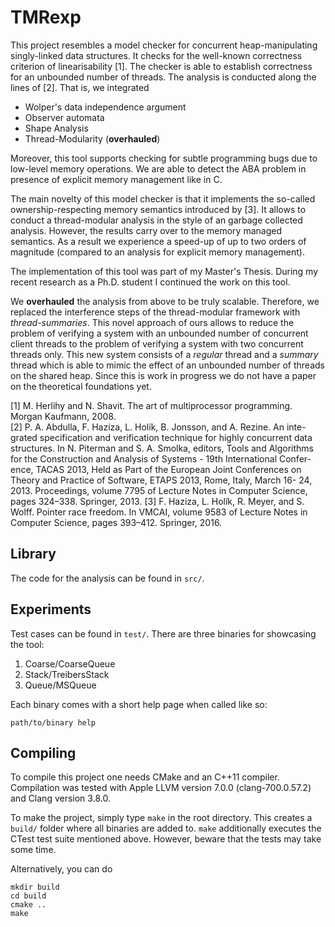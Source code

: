 TMRexp
======


This project resembles a model checker for concurrent heap-manipulating singly-linked data structures.
It checks for the well-known correctness criterion of linearisability [1].
The checker is able to establish correctness for an unbounded number of threads.
The analysis is conducted along the lines of [2].
That is, we integrated
   - Wolper's data independence argument
   - Observer automata
   - Shape Analysis
   - Thread-Modularity (**overhauled**)

Moreover, this tool supports checking for subtle programming bugs due to low-level memory operations.
We are able to detect the ABA problem in presence of explicit memory management like in C.

The main novelty of this model checker is that it implements the so-called ownership-respecting memory semantics introduced by [3].
It allows to conduct a thread-modular analysis in the style of an garbage collected analysis.
However, the results carry over to the memory managed semantics.
As a result we experience a speed-up of up to two orders of magnitude (compared to an analysis for explicit memory management).

The implementation of this tool was part of my Master's Thesis.
During my recent research as a Ph.D. student I continued the work on this tool.

We **overhauled** the analysis from above to be truly scalable.
Therefore, we replaced the interference steps of the thread-modular framework with *thread-summaries*.
This novel approach of ours allows to reduce the problem of verifying a system with an unbounded number of concurrent client threads to the problem of verifying a system with two concurrent threads only.
This new system consists of a *regular* thread and a *summary* thread which is able to mimic the effect of an unbounded number of threads on the shared heap.
Since this is work in progress we do not have a paper on the theoretical foundations yet.


[1] M. Herlihy and N. Shavit. The art of multiprocessor programming. Morgan Kaufmann, 2008.  
[2] P. A. Abdulla, F. Haziza, L. Holík, B. Jonsson, and A. Rezine. An inte- grated specification and verification technique for highly concurrent data structures. In N. Piterman and S. A. Smolka, editors, Tools and Algorithms for the Construction and Analysis of Systems - 19th International Confer- ence, TACAS 2013, Held as Part of the European Joint Conferences on Theory and Practice of Software, ETAPS 2013, Rome, Italy, March 16- 24, 2013. Proceedings, volume 7795 of Lecture Notes in Computer Science, pages 324–338. Springer, 2013.
[3] F. Haziza, L. Holík, R. Meyer, and S. Wolff. Pointer race freedom. In VMCAI, volume 9583 of Lecture Notes in Computer Science, pages 393–412. Springer, 2016.


Library
-------

The code for the analysis can be found in `src/`.


Experiments
-----------

Test cases can be found in `test/`.
There are three binaries for showcasing the tool:

   1. Coarse/CoarseQueue
   2. Stack/TreibersStack
   3. Queue/MSQueue

Each binary comes with a short help page when called like so:
```
path/to/binary help
```


Compiling
---------

To compile this project one needs CMake and an C++11 compiler.
Compilation was tested with Apple LLVM version 7.0.0 (clang-700.0.57.2)
and Clang version 3.8.0.

To make the project, simply type `make` in the root directory.
This creates a `build/` folder where all binaries are added to.
`make` additionally executes the CTest test suite mentioned above.
However, beware that the tests may take some time.

Alternatively, you can do
```
mkdir build
cd build
cmake ..
make
```
